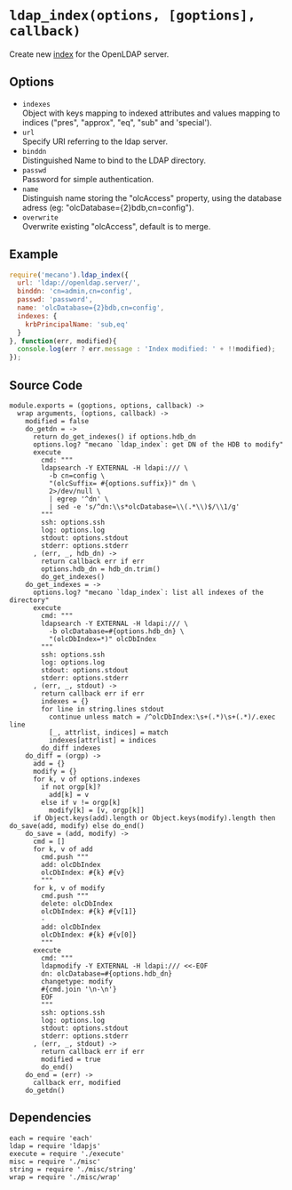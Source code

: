 
# `ldap_index(options, [goptions], callback)`

Create new [index](index) for the OpenLDAP server.   

## Options

*   `indexes`   
    Object with keys mapping to indexed attributes and values mapping to indices
    ("pres", "approx", "eq", "sub" and 'special').   
*   `url`   
    Specify URI referring to the ldap server.   
*   `binddn`   
    Distinguished Name to bind to the LDAP directory.   
*   `passwd`   
    Password for simple authentication.   
*   `name`   
    Distinguish name storing the "olcAccess" property, using the database adress
    (eg: "olcDatabase={2}bdb,cn=config").   
*   `overwrite`   
    Overwrite existing "olcAccess", default is to merge.   

## Example

```js
require('mecano').ldap_index({
  url: 'ldap://openldap.server/',
  binddn: 'cn=admin,cn=config',
  passwd: 'password',
  name: 'olcDatabase={2}bdb,cn=config',
  indexes: {
    krbPrincipalName: 'sub,eq'
  }
}, function(err, modified){
  console.log(err ? err.message : 'Index modified: ' + !!modified);
});
```

## Source Code

    module.exports = (goptions, options, callback) ->
      wrap arguments, (options, callback) ->
        modified = false
        do_getdn = ->
          return do_get_indexes() if options.hdb_dn
          options.log? "mecano `ldap_index`: get DN of the HDB to modify"
          execute
            cmd: """
            ldapsearch -Y EXTERNAL -H ldapi:/// \
              -b cn=config \
              "(olcSuffix= #{options.suffix})" dn \
              2>/dev/null \
              | egrep '^dn' \
              | sed -e 's/^dn:\\s*olcDatabase=\\(.*\\)$/\\1/g'
            """
            ssh: options.ssh
            log: options.log
            stdout: options.stdout
            stderr: options.stderr
          , (err, _, hdb_dn) ->
            return callback err if err
            options.hdb_dn = hdb_dn.trim()
            do_get_indexes()
        do_get_indexes = ->
          options.log? "mecano `ldap_index`: list all indexes of the directory"
          execute
            cmd: """
            ldapsearch -Y EXTERNAL -H ldapi:/// \
              -b olcDatabase=#{options.hdb_dn} \
              "(olcDbIndex=*)" olcDbIndex
            """
            ssh: options.ssh
            log: options.log
            stdout: options.stdout
            stderr: options.stderr
          , (err, _, stdout) ->
            return callback err if err
            indexes = {}
            for line in string.lines stdout
              continue unless match = /^olcDbIndex:\s+(.*)\s+(.*)/.exec line
              [_, attrlist, indices] = match
              indexes[attrlist] = indices
            do_diff indexes
        do_diff = (orgp) ->
          add = {}
          modify = {}
          for k, v of options.indexes
            if not orgp[k]?
              add[k] = v
            else if v != orgp[k]
              modify[k] = [v, orgp[k]]
          if Object.keys(add).length or Object.keys(modify).length then do_save(add, modify) else do_end()
        do_save = (add, modify) ->
          cmd = []
          for k, v of add
            cmd.push """
            add: olcDbIndex
            olcDbIndex: #{k} #{v}
            """
          for k, v of modify
            cmd.push """
            delete: olcDbIndex
            olcDbIndex: #{k} #{v[1]}
            -
            add: olcDbIndex
            olcDbIndex: #{k} #{v[0]}
            """
          execute
            cmd: """
            ldapmodify -Y EXTERNAL -H ldapi:/// <<-EOF
            dn: olcDatabase=#{options.hdb_dn}
            changetype: modify
            #{cmd.join '\n-\n'}
            EOF
            """
            ssh: options.ssh
            log: options.log
            stdout: options.stdout
            stderr: options.stderr
          , (err, _, stdout) ->
            return callback err if err
            modified = true
            do_end()
        do_end = (err) ->
          callback err, modified
        do_getdn()

## Dependencies

    each = require 'each'
    ldap = require 'ldapjs'
    execute = require './execute'
    misc = require './misc'
    string = require './misc/string'
    wrap = require './misc/wrap'

[index]: http://www.zytrax.com/books/ldap/apa/indeces.html



